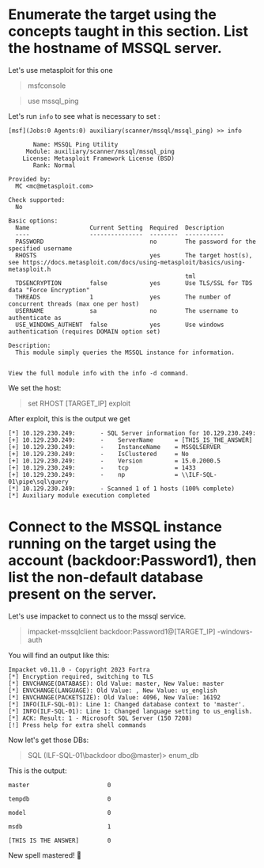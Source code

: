 # Enumerate the target using the concepts taught in this section. List the hostname of MSSQL server.

Let's use metasploit for this one

> msfconsole

> use mssql_ping

Let's run `info` to see what is necessary to set :
    
    [msf](Jobs:0 Agents:0) auxiliary(scanner/mssql/mssql_ping) >> info
    
           Name: MSSQL Ping Utility
         Module: auxiliary/scanner/mssql/mssql_ping
        License: Metasploit Framework License (BSD)
           Rank: Normal
    
    Provided by:
      MC <mc@metasploit.com>
    
    Check supported:
      No
    
    Basic options:
      Name                 Current Setting  Required  Description
      ----                 ---------------  --------  -----------
      PASSWORD                              no        The password for the specified username
      RHOSTS                                yes       The target host(s), see https://docs.metasploit.com/docs/using-metasploit/basics/using-metasploit.h
                                                      tml
      TDSENCRYPTION        false            yes       Use TLS/SSL for TDS data "Force Encryption"
      THREADS              1                yes       The number of concurrent threads (max one per host)
      USERNAME             sa               no        The username to authenticate as
      USE_WINDOWS_AUTHENT  false            yes       Use windows authentication (requires DOMAIN option set)
    
    Description:
      This module simply queries the MSSQL instance for information.
    
    
    View the full module info with the info -d command.

We set the host:
> set RHOST [TARGET_IP]
> exploit

After exploit, this is the output we get
    
    [*] 10.129.230.249:       - SQL Server information for 10.129.230.249:
    [+] 10.129.230.249:       -    ServerName      = [THIS_IS_THE_ANSWER]
    [+] 10.129.230.249:       -    InstanceName    = MSSQLSERVER
    [+] 10.129.230.249:       -    IsClustered     = No
    [+] 10.129.230.249:       -    Version         = 15.0.2000.5
    [+] 10.129.230.249:       -    tcp             = 1433
    [+] 10.129.230.249:       -    np              = \\ILF-SQL-01\pipe\sql\query
    [*] 10.129.230.249:       - Scanned 1 of 1 hosts (100% complete)
    [*] Auxiliary module execution completed

# Connect to the MSSQL instance running on the target using the account (backdoor:Password1), then list the non-default database present on the server.

Let's use impacket to connect us to the mssql service. 

> impacket-mssqlclient backdoor:Password1@[TARGET_IP] -windows-auth

You will find an output like this:

    Impacket v0.11.0 - Copyright 2023 Fortra    
    [*] Encryption required, switching to TLS
    [*] ENVCHANGE(DATABASE): Old Value: master, New Value: master
    [*] ENVCHANGE(LANGUAGE): Old Value: , New Value: us_english
    [*] ENVCHANGE(PACKETSIZE): Old Value: 4096, New Value: 16192
    [*] INFO(ILF-SQL-01): Line 1: Changed database context to 'master'.
    [*] INFO(ILF-SQL-01): Line 1: Changed language setting to us_english.
    [*] ACK: Result: 1 - Microsoft SQL Server (150 7208) 
    [!] Press help for extra shell commands

Now let's get those DBs: 

> SQL (ILF-SQL-01\backdoor  dbo@master)> enum_db

This is the output:

    master                      0   

    tempdb                      0   
    
    model                       0   
    
    msdb                        1   
    
    [THIS IS THE ANSWER]        0   

New spell mastered! 🧙
